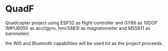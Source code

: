 QuadF
====================

Quadcopter project using ESP32 as flight controller and GY86 as 10DOF (MPU6050 as accl/gyro, hmc5883l as magnetometer and MS5611 as barometer)

the Wifi and Bluetooth capabilities will be used lot as the project proceeds.
